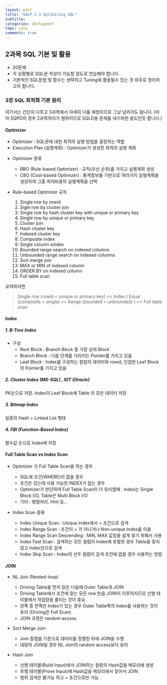 ```yaml
---
layout: post
title: "SQLP 2-3 Optimizing SQL"
subtitle:  
categories: devlopment
tags: sqlp
comments: true
---
```


## 2과목 SQL 기본 및 활용

- 20문제
- 각 상황별로 SQL문 작성이 가능할 정도로 연습해야 합니다.
- 기본적인 SQL문법 및 함수는 생략하고 Tuning에 활용될수 있는 것 위주로 정리하고자 합니다.

### 3장 SQL 최적화 기본 원리

여기서는 간단히 다루고 3과목에서 자세히 다룰 예정이므로 그냥 넘어가도 됩니다.
(아마 SQPD의 경우 2과목까지가 범위이므로 SQLD용 문제를 내기위한 용도인듯 합니다.)

#### Optimizer

- Optimizer : SQL문에 대한 최적의 실행 방법을 결정하는 역할
- Execution Plan (실행계획) : Optimizer가 생성한 최적의 실행 계획

* Optimizer 종류
  - RBO (Rule-based Optimizer) : 규칙(우선 순위)를 가지고 실행계획 생성
  - CBO (Cost-based Optimizer) : 통계정보를 기반으로 여러가지 실행계획을 생성하여 그중 최저비용의 실행계획을 선택

* Rule-based Optimizer 규칙
  1. Single row by rowid
  2. Sigle row by cluster join
  3. Single row by hash cluster key with unique or primary key
  4. Single row by unique or primary key
  5. Cluster join
  6. Hash cluster key
  7. Indexed cluster key
  8. Composite index
  9. Single column sindex
  10. Bounded range search on indexed columns
  11. Unbounded range search on indexed columns
  12. Sort merge join
  13. MAX or MIN of indexed column
  14. ORDER BY on indexed column
  15. Full table scan

요약하자면
> Single row (rowid < unique or primary key) << Index ( Equal (composite < single) << Range (bounded < unbounded) ) << Full table scan

#### Index

##### 1. B-Tree Index

* 구성
  - Root Block : Branch Block 중 가장 상위 Block
  - Branch Block : 다음 단계를 가리키는 Pointer를 가지고 있음
  - Leaf Block : Index를 구성하는 칼럼의 데이터와 rowid, 인접한 Leaf Block의 Pointer를 가지고 있음

##### 2. Cluster Index (MS-SQL) , IOT (Oracle)

PK순으로 저장. Index의 Leaf Block에 Table 의 모든 데이터 저장

##### 3. Bitmap Index

일종의 Hash + Linked List 형태

##### 4. FBI (Function-Based Index)

함수값 순으로 Index에 저장

#### Full Table Scan vs Index Scan

* Optimizer 가 Full Table Scan을 하는 경우
  - SQL에 조건(WHERE)이 없을 경우
  - 조건은 있는데 사용 가능한 INDEX가 없는 경우
  - Optimizer가 판단하여 Full Table Scan이 더 유리할때 : Index는 Single Block I/O, Table은 Multi Block I/O
  - 기타 : 병렬처리, Hint 등...

* Index Scan 종류
  - Index Unique Scan : Unique Index에서 = 조건으로 검색
  - Index Range Scan : 조건이 = 가 아니거나 Non-unique Index를 이용
  - Index Range Scan Descending : MIN, MAX 값등을 쉽게 찾기 위해서 사용
  - Index Fast Scan : 검색하는 모든 컬럼이 Index에 포함된 경우 Table을 찾지않고 Index만으로 검색
  - Index Skip Scan : Index의 선두 컬럼이 검색 조건에 없을 경우 사용하는 방법

#### JOIN

* NL Join (Nested-loop)
  - Driving Table을 먼저 읽은 다음에 Outer Table과 JOIN
  - Driving Table에서 조건에 맞는 모든 row 만큼 JOIN이 이루어지므로 선행 테이블에서 작업량을 줄이는 것이 중요
  - 양쪽 중 한쪽만 Index가 있는 경우 Outer Table쪽의 Index를 사용하는 것이 유리 (Driving은 Full Scan)
  - JOIN 과정은 random access

* Sort Merge Join
  - Join 칼럼을 기준으로 데이터를 정렬한 뒤에 JOIN을 수행
  - 대량의 JOIN일 경우 NL Join의 random access보다 유리

* Hash Join
  - 선행 테이블(Build Input)에서 JOIN하는 컬럼의 Hash값을 메모리에 생성
  - 후행 테이블(Prove Input)에 Hash값을 메모리에서 찾아서 JOIN
  - 범위 검색은 불가능 하고 = 조건으로만 가능

